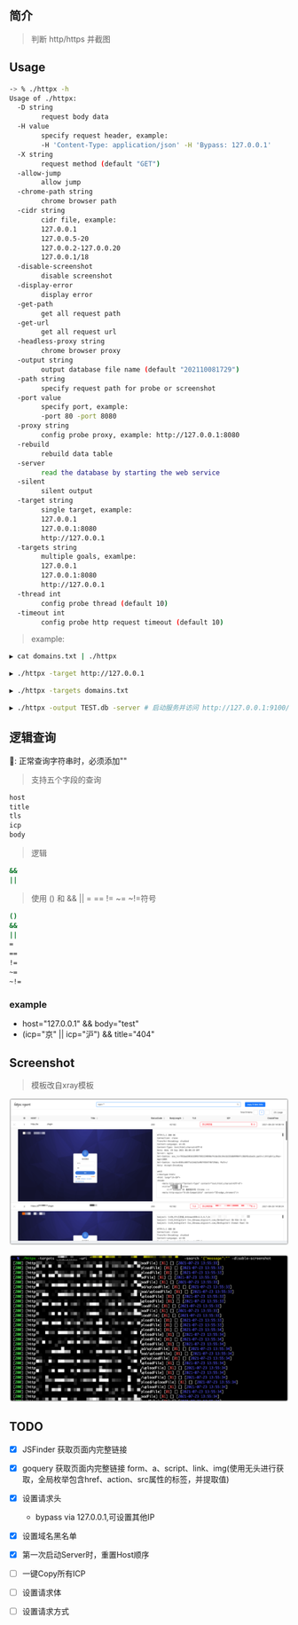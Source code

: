 ## 简介

> 判断 http/https 并截图

## Usage

```bash
-> % ./httpx -h
Usage of ./httpx:
  -D string
    	request body data
  -H value
    	specify request header, example:
    	-H 'Content-Type: application/json' -H 'Bypass: 127.0.0.1'
  -X string
    	request method (default "GET")
  -allow-jump
    	allow jump
  -chrome-path string
    	chrome browser path
  -cidr string
    	cidr file, example:
    	127.0.0.1
    	127.0.0.5-20
    	127.0.0.2-127.0.0.20
    	127.0.0.1/18
  -disable-screenshot
    	disable screenshot
  -display-error
    	display error
  -get-path
    	get all request path
  -get-url
    	get all request url
  -headless-proxy string
    	chrome browser proxy
  -output string
    	output database file name (default "202110081729")
  -path string
    	specify request path for probe or screenshot
  -port value
    	specify port, example:
    	-port 80 -port 8080
  -proxy string
    	config probe proxy, example: http://127.0.0.1:8080
  -rebuild
    	rebuild data table
  -server
    	read the database by starting the web service
  -silent
    	silent output
  -target string
    	single target, example:
    	127.0.0.1
    	127.0.0.1:8080
    	http://127.0.0.1
  -targets string
    	multiple goals, examlpe:
    	127.0.0.1
    	127.0.0.1:8080
    	http://127.0.0.1
  -thread int
    	config probe thread (default 10)
  -timeout int
    	config probe http request timeout (default 10)
```

> example:

```bash
▶ cat domains.txt | ./httpx
```

```bash
▶ ./httpx -target http://127.0.0.1
```

```bash
▶ ./httpx -targets domains.txt
```

```bash
▶ ./httpx -output TEST.db -server # 启动服务并访问 http://127.0.0.1:9100/
```

## 逻辑查询

📢: 正常查询字符串时，必须添加""

> 支持五个字段的查询

```bash
host
title
tls
icp
body
```

> 逻辑

```bash
&&
||
```

> 使用 () 和 && || = == != ~= ~!=符号

```bash
()
&&
||
=
==
!=
~=
~!=
```

### example

- host="127.0.0.1" && body="test"
- (icp="京" || icp="沪") && title="404"

## Screenshot

> 模板改自xray模板

![image-20211008173535817](.images/image-20211008173535817.png)

![image-20210723135945748](.images/image-20210723135945748.png)

## TODO

- [x] JSFinder 获取页面内完整链接
- [x] goquery 获取页面内完整链接 form、a、script、link、img(使用无头进行获取，全局枚举包含href、action、src属性的标签，并提取值)
- [x] 设置请求头

  - bypass via 127.0.0.1,可设置其他IP
- [x] 设置域名黑名单
- [x] 第一次启动Server时，重置Host顺序
- [ ] 一键Copy所有ICP
- [ ] 设置请求体
- [ ] 设置请求方式
